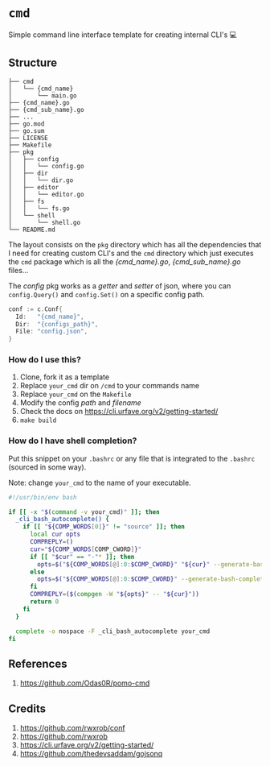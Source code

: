 # `cmd`

Simple command line interface template for creating internal CLI's 💻

## Structure

```text
├── cmd
│   └── {cmd_name}
│       └── main.go
├── {cmd_name}.go
├── {cmd_sub_name}.go
├── ...
├── go.mod
├── go.sum
├── LICENSE
├── Makefile
├── pkg
│   ├── config
│   │   └── config.go
│   ├── dir
│   │   └── dir.go
│   ├── editor
│   │   └── editor.go
│   ├── fs
│   │   └── fs.go
│   └── shell
│       └── shell.go
└── README.md
```

The layout consists on the `pkg` directory which has all the dependencies that I
need for creating custom CLI's and the `cmd` directory which just executes the
`cmd` package which is all the _{cmd_name}.go_, _{cmd_sub_name}.go_ files...

The _config_ pkg works as a _getter_ and _setter_ of json, where you can
`config.Query()` and `config.Set()` on a specific config path.

```go
conf := c.Conf{
  Id:   "{cmd_name}",
  Dir:  "{configs_path}",
  File: "config.json",
}
```

### How do I use this?

1. Clone, fork it as a template
2. Replace `your_cmd` dir on `/cmd` to your commands name
3. Replace `your_cmd` on the `Makefile`
4. Modify the config _path_ and _filename_
4. Check the docs on <https://cli.urfave.org/v2/getting-started/>
5. `make build`

### How do I have shell completion?

Put this snippet on your `.bashrc` or any file that is integrated to the
`.bashrc` (sourced in some way).

Note: change `your_cmd` to the name of your executable.

```bash
#!/usr/bin/env bash

if [[ -x "$(command -v your_cmd)" ]]; then
  _cli_bash_autocomplete() {
    if [[ "${COMP_WORDS[0]}" != "source" ]]; then
      local cur opts
      COMPREPLY=()
      cur="${COMP_WORDS[COMP_CWORD]}"
      if [[ "$cur" == "-"* ]]; then
        opts=$("${COMP_WORDS[@]:0:$COMP_CWORD}" "${cur}" --generate-bash-completion)
      else
        opts=$("${COMP_WORDS[@]:0:$COMP_CWORD}" --generate-bash-completion)
      fi
      COMPREPLY=($(compgen -W "${opts}" -- "${cur}"))
      return 0
    fi
  }

  complete -o nospace -F _cli_bash_autocomplete your_cmd
fi
```

## References

1. <https://github.com/Odas0R/pomo-cmd>

## Credits

1. <https://github.com/rwxrob/conf>
2. <https://github.com/rwxrob>
3. <https://cli.urfave.org/v2/getting-started/>
4. <https://github.com/thedevsaddam/gojsonq>
